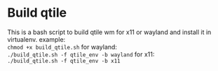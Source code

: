 # Build qtile
This is a bash script to build qtile wm for x11 or wayland and install it in virtualenv.
example:  
`chmod +x build_qtile.sh`
for wayland:  
`./build_qtile.sh -f qtile_env -b wayland`
for x11:  
`./build_qtile.sh -f qtile_env -b x11`
